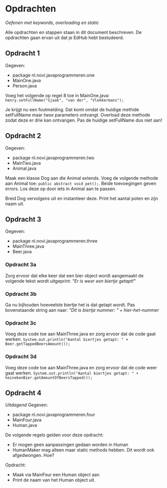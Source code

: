 # Opdrachten
_Oefenen met keywords, overloading en static_

Alle opdrachten en stappen staan in dit document beschreven. De opdrachten gaan ervan uit dat je EdHub hebt bestudeerd.

## Opdracht 1
Gegeven:
 * package nl.novi.javaprogrammeren.one
 * MainOne.java
 * Person.java

Voeg het volgende op regel 8 toe in MainOne.java: `henry.setFullName("Sjaak", "van der", "Vlekkermans");`

Je krijgt nu een foutmelding. Dat komt omdat de huidige methide setFullName maar _twee_ parameters ontvangt. Overload
deze methode zodat deze er drie kan ontvangen. Pas de huidige setFullName dus niet aan!

## Opdracht 2
Gegeven:
 * package nl.novi.javaprogrammeren.two
 * MainTwo.java
 * Animal.java
 
Maak een klasse Dog aan die Animal extends. Voeg de volgende methode aan Animal toe: `public abstract void pet();`.
Beide toevoegingen geven errors. Los deze op door iets in Animal aan te passen.

Breid Dog vervolgens uit en instantieer deze. Print het aantal poten en zijn naam uit.

## Opdracht 3
Gegeven:
 * package nl.novi.javaprogrammeren.three
 * MainThree.java
 * Beer.java

### Opdracht 3a
Zorg ervoor dat elke keer dat een bier object wordt aangemaakt de volgende tekst wordt uitgeprint: 
_"Er is weer een biertje getapt!"_ 

### Opdracht 3b
Ga nu bijhouden hoeveelste biertje het is dat getapt wordt. Pas bovenstaande string aan naar:
_"Dit is biertje nummer: " + hier-het-nummer_

### Opdracht 3c
Voeg deze code toe aan MainThree.java en zorg ervoor dat de code gaat werken.
`System.out.println("Aantal biertjes getapt: " + Beer.getTappedBeersAmount());`

### Opdracht 3d
Voeg deze code toe aan MainThree.java en zorg ervoor dat de code weer gaat werken.
`System.out.println("Aantal biertjes getapt: " + heinekenBier.getAmountOfBeersTapped());`

## Opdracht 4
_Uitdagend_
Gegeven:
 * package nl.novi.javaprogrammeren.four
 * MainFour.java
 * Human.java

De volgende regels gelden voor deze opdracht:
 * Er mogen geen aanpassingen gedaan worden in Human
 * HumanMaker mag alleen maar static methods hebben. Dit wordt ook afgedwongen. Hoe?
 
Opdracht:
 * Maak via MainFour een Human object aan
 * Print de naam van het Human object uit.
 